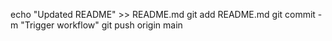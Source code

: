 echo "Updated README" >> README.md
git add README.md
git commit -m "Trigger workflow"
git push origin main
